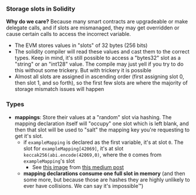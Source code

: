### Storage slots in Solidity

**Why do we care?** Because many smart contracts are upgradeable or make delegate calls, and if slots are mismanaged, they may get overridden or cause certain calls to access the incorrect variable. 
- The EVM stores values in "slots" of 32 bytes (256 bits)
- The solidity compiler will read these values and cast them to the correct types. Keep in mind, it's still possible to access a "bytes32" slot as a "string" or an "int128" value. The compile may just yell if you try to do this without some trickery. But with trickery it is possible
- Almost all slots are assigned in ascending order (first assigning slot 0, then slot 1, and so forth), so the first few slots are where the majority of storage mismatch issues will happen

### Types

- **mappings**: Store their values at a "random" slot via hashing. The mapping declaration itself will "occupy" one slot which is left blank, and then that slot will be used to "salt" the mapping key you're requesting to get it's slot.
  - if `exampleMapping` is declared as the first variable, it's at slot `0`. The slot for `exampleMapping[42069]`, it's at slot `keccak256(abi.encode(42069,0)`, where the `0` comes from `exampleMapping`'s slot
    - See [this image](https://miro.medium.com/max/1400/1*YKIFfJIaAlHpPrtPMXeCbA.png) from [this medium post](https://medium.com/coinmonks/solidity-tutorial-all-about-mappings-29a12269ee14) 
  - **mapping declarations consume one full slot in memory** (and then some more, but because those are hashes they are highly unlikely to ever have collisions. We can say it's impossible™️)
